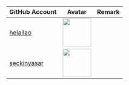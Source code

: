 | GitHub Account                                | Avatar                                                                                                             | Remark   |
|-----------------------------------------------|--------------------------------------------------------------------------------------------------------------------|----------|
| [helallao](https://github.com/helallao)       | <a href="https://github.com/helallao"><img src="https://github.com/helallao.png" width=75px height=75px></a>       |          |
| [seckinyasar](https://github.com/seckinyasar) | <a href="https://github.com/seckinyasar"><img src="https://github.com/seckinyasar.png" width=75px height=75px></a> |          |